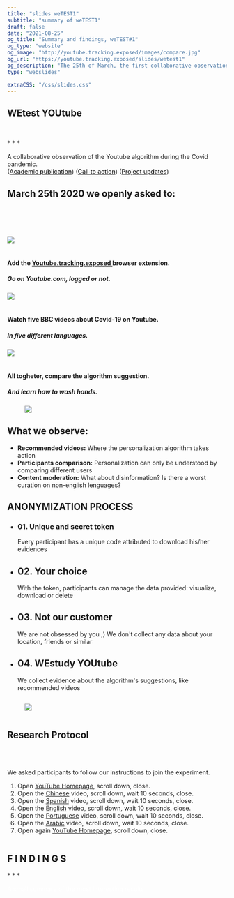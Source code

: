 ```yaml
---
title: "slides weTEST1"
subtitle: "summary of weTEST1"
draft: false
date: "2021-08-25"
og_title: "Summary and findings, weTEST#1"
og_type: "website"
og_image: "http://youtube.tracking.exposed/images/compare.jpg" 
og_url: "https://youtube.tracking.exposed/slides/wetest1"
og_description: "The 25th of March, the first collaborative observation of Youtube personalization algorithm regardless of Covid-19"
type: "webslides"

extraCSS: "/css/slides.css"
---
```


  <section class="bg-yt">
    <div class="aligncenter">
      <h1><b>WEtest YOUtube</b></h1>
      <br>
      <p class="text-symbols" >* * * </p>
      <p class="text-intro third">
          A collaborative observation of the Youtube algorithm during the Covid pandemic.
          <br>
          (<a style="color: #030303"  target="_blank" href="https://www.researchgate.net/profile/Leonardo-Sanna-2/publication/351285419_YTTREX_crowdsourced_analysis_of_YouTube's_recommender_system_during_COVID-19_pandemic/links/60900733a6fdccaebd057c0b/YTTREX-crowdsourced-analysis-of-YouTubes-recommender-system-during-COVID-19-pandemic.pdf"  >Academic publication</a>)
          (<a style="color: #030303" target="_blank" href="/wetest/1/"  >Call to action</a>)
          (<a style="color: #030303" target="_blank" href="wetest/announcement-1/"  >Project updates</a>)
      </p>
    </div>
  </section>

<section class="bg-standard">
  <div class="aligncenter">
    <h2> March 25th 2020 we openly asked to: </h2> 
    <br><br><br><br>
    <div class="row mb-5 mt-5">
      <div class="col-sm text-center">
        <img  class="zoomIn" src="/images/slides/slide1.png"><br><br>
        <h4>Add the <a href="https://addons.mozilla.org/en-US/firefox/addon/yttrex/"> Youtube.tracking.exposed </a> browser extension. </h4>
        <h5> Go on Youtube.com, logged or not. </h5>
      </div>
      <div class="col-sm text-center">
        <img class="zoomIn" src="/images/slides/slide2.png"><br><br>
        <h4> Watch five BBC videos about Covid-19 on Youtube. </h4>
        <h5> In five different languages. </h5>
      </div>
      <div class="col-sm text-center">
        <img class="zoomIn" src="/images/slides/slide3.png"><br><br>
        <h4>All togheter, compare the algorithm suggestion.</h4>
        <h5>And learn how to wash hands.</h5>
      </div>
    </div>
  </div>
</section>

<section class="standard">
    <div class="card-50 bg-yt fadeInUp">
      <figure class="zoomIn"> <img src="/images/covid.png"> </figure>
      <div class="flex-content">
        <h2>What we observe:</h2>
        <ul class="description">
          <li>
            <b class="text-label third">Recommended videos:</b>
            Where the personalization algorithm takes action</li>
          <li>
            <b class="text-label third">Participants comparison:</b>
            Personalization can only be understood by comparing different users 
          </li>
          <li>
            <b class="text-label third">Content moderation:</b> 
            What about disinformation? Is there a worst curation on non-english lenguages? 
          </li>
        </ul>
      </div>
  </div>
</section>

<section class="bg-standard">
<span class=background style="background-image:url('/images/smoke.jpeg'"></span>
  <div class="wrap">
   <h1 class="secondary">ANONYMIZATION PROCESS</h1>
    <ul class="flexblock metrics">
      <li>
        <h3>01. Unique and secret token</h3>
        <p>Every participant has a unique code attributed to download his/her evidences</p>
      </li>
      <li>
        <h2>02. Your choice</h2>
        <p>With the token, participants can manage the data provided: visualize, download or delete</p>
      </li>
      <li>
        <h2>03. Not our customer</h2>
        <p>We are not obsessed by you ;) We don't collect any data about your location, friends or similar</p>
      </li>
      <li>
        <h2>04. WEstudy YOUtube </h2>
        <p>We collect evidence about the algorithm's suggestions, like recommended videos</p>
      </li>
    </ul>
  </div>
</section>

<section >
  <div class="wrap">
   <div class="grid vertical-align">
    <div class="column">
     <figure class="zoomIn">
      <img class="aligncenter " src="/images/slides/slide2.png">
     <figure>
    </div>
    <div class="column">
      <h1 class="secondary"><b>Research Protocol</b></h1> <br><br>
      <p class="text-intro"> We asked participants to follow our instructions to join the experiment. 
        <ol>
          <li>Open <a href="https://www.youtube.com" target="_blank">YouTube Homepage</a>, scroll down, close.</li>
          <li>Open the <a href="https://www.youtube.com/watch?v=Lo_m_rKReyg" target="_blank">Chinese</a> video, scroll down, wait 10 seconds, close.</li>
          <li> Open the <a href="https://www.youtube.com/watch?v=Zh_SVHJGVHw" target="_blank">Spanish</a> video, scroll down, wait 10 seconds, close.</li>
          <li>Open the <a href="https://www.youtube.com/watch?v=A2kiXc5XEdU" target="_blank">English</a> video, scroll down, wait 10 seconds, close.</li>
          <li>Open the <a href="https://www.youtube.com/watch?v=WEMpIQ30srI" target="_blank">Portuguese</a> video, scroll down, wait 10 seconds, close.</li>
          <li>Open the <a href="https://www.youtube.com/watch?v=BNdW_6TgxH0" target="_blank">Arabic</a> video, scroll down, wait 10 seconds, close.</li>
          <li>Open again <a href="https://www.youtube.com" target="_blank">YouTube Homepage</a>, scroll down, close.</li>
        </ol>
      </p>
    </div>
   </div>
  </div>
</section>

<section class="bg-black">
  <div class="wrap aligncenter fadeInUp">
    <h2 >
        <b>F I N D I N G S </b>
    </h2>
    <p class="text-symbols">* * * </p>
    <p class="text-intro" style="color: #fff">
        A small summary of the most interesting results
    </p>
  </div>
</section>

<!--
<section class="">

# Problem

**Algorithms are the gatekeepers** of YouTube.

The various search and recommendation engines select [more than 70%](https://www.journalism.org/wp-content/uploads/sites/8/2020/09/Many-Americans-Get-News-on-YouTube-Where-News-Organizations-and-Independent-Producers-Thrive-Side-by-Side.pdf) of the content viewed on the platform.

Yet, these opaque systems have serious drawbacks:
* They favor clickbaity and sensationalist content
* They are not accountable and hardly customizable
* Their results are confined within YouTube.com
- - -
### ➜ An AI with misaligned interest decides most of what people watch.

</section><section>

<div class="grid">
<div class="column">

# UN ACCA1

</div><div class="column">

Questo testo deve stare [sulla](/) estra perchè c'è image--left e quindi il testo è sulla destra

</div><div class="column">

* anche un elenco
* puntato
* [linkato](/).

</div>
</div>
</section>
-->

<script>
  removeHeaderFooter(1500)

  $(document).ready(function() {
      let visibleFooter = false;
      /* if the mouse goes out, for four second leave the bar */
      $(document).mouseleave(function() {
        $('header').fadeIn(40);
        window.setTimeout(function() {
          $('header').fadeOut(40);
        }, 4000);
      });
      $("#final-slide").on('mousemove', function() {
        visibileFooter = !visibleFooter && restoreHeaderFooter(800);
      });
    }
  );
</script>

